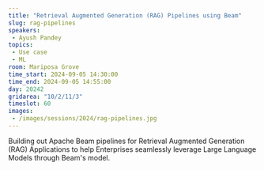 ```yaml
---
title: "Retrieval Augmented Generation (RAG) Pipelines using Beam"
slug: rag-pipelines
speakers:
 - Ayush Pandey
topics:
 - Use case
 - ML
room: Mariposa Grove
time_start: 2024-09-05 14:30:00
time_end: 2024-09-05 14:55:00
day: 20242
gridarea: "10/2/11/3"
timeslot: 60
images:
 - /images/sessions/2024/rag-pipelines.jpg 
---
```


Building out Apache Beam pipelines for Retrieval Augmented Generation (RAG) Applications to help Enterprises seamlessly leverage Large Language Models through Beam's model.